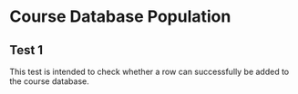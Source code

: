 # Course Database Population

## Test 1

This test is intended to check whether a row can successfully be added to the course database.
